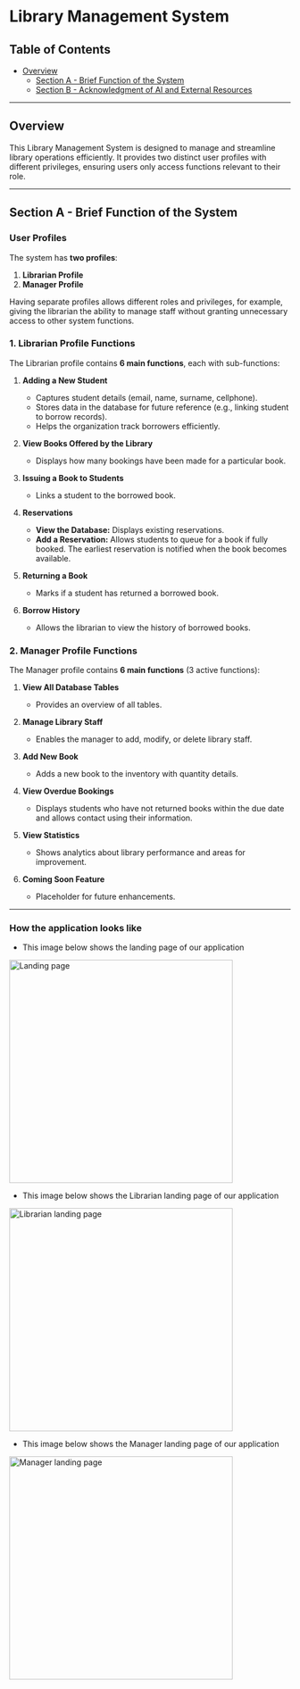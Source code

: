 # Library Management System

## Table of Contents
- [Overview](#overview)
  - [Section A - Brief Function of the System](#section-a---brief-function-of-the-system)
  - [Section B - Acknowledgment of AI and External Resources](#section-c---acknowledgment-of-ai-and-external-resources)

---

## Overview
This Library Management System is designed to manage and streamline library operations efficiently. It provides two distinct user profiles with different privileges, ensuring users only access functions relevant to their role.  

---

## Section A - Brief Function of the System

### User Profiles
The system has **two profiles**:

1. **Librarian Profile**  
2. **Manager Profile**  

Having separate profiles allows different roles and privileges, for example, giving the librarian the ability to manage staff without granting unnecessary access to other system functions.  

### 1. Librarian Profile Functions
The Librarian profile contains **6 main functions**, each with sub-functions:

1. **Adding a New Student**  
   - Captures student details (email, name, surname, cellphone).  
   - Stores data in the database for future reference (e.g., linking student to borrow records).  
   - Helps the organization track borrowers efficiently.  

2. **View Books Offered by the Library**  
   - Displays how many bookings have been made for a particular book.  

3. **Issuing a Book to Students**  
   - Links a student to the borrowed book.  

4. **Reservations**  
   - **View the Database:** Displays existing reservations.  
   - **Add a Reservation:** Allows students to queue for a book if fully booked. The earliest reservation is notified when the book becomes available.  

5. **Returning a Book**  
   - Marks if a student has returned a borrowed book.  

6. **Borrow History**  
   - Allows the librarian to view the history of borrowed books.  

### 2. Manager Profile Functions
The Manager profile contains **6 main functions** (3 active functions):

1. **View All Database Tables**  
   - Provides an overview of all tables.  

2. **Manage Library Staff**  
   - Enables the manager to add, modify, or delete library staff.  

3. **Add New Book**  
   - Adds a new book to the inventory with quantity details.  

4. **View Overdue Bookings**  
   - Displays students who have not returned books within the due date and allows contact using their information.  

5. **View Statistics**  
   - Shows analytics about library performance and areas for improvement.  

6. **Coming Soon Feature**  
   - Placeholder for future enhancements.  

---

### How the application looks like 

- This image below shows the landing page of our application
<img src="[Landing page](https://github.com/mvelo-081/LibraryBookSystem/blob/main/Resources/LandingPage)" alt="Landing page" width="400">

- This image below shows the Librarian landing page of our application
<img src="[Librarian landing page](https://github.com/mvelo-081/LibraryBookSystem/blob/main/Resources/LibrarianPage)" alt="Librarian landing page" width="400">

- This image below shows the Manager landing page of our application
<img src="[Manager landing page](https://github.com/mvelo-081/LibraryBookSystem/blob/main/Resources/ManagerPage.png)" alt="Manager landing page" width="400">

